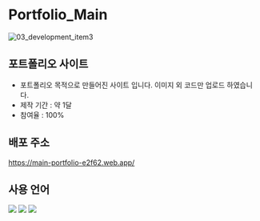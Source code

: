 # Portfolio_Main
![03_development_item3](https://github.com/JungHyun-Ahn/Past_Portfolio/assets/84699689/e6f1885d-e6ee-4f0a-a39b-32b8ba1d5e80)

## 포트폴리오 사이트
* 포트폴리오 목적으로 만들어진 사이트 입니다. 이미지 외 코드만 업로드 하였습니다.<br/>
* 제작 기간 : 약 1달<br/>
* 참여율 : 100%

## 배포 주소
https://main-portfolio-e2f62.web.app/

## 사용 언어
<img src="https://img.shields.io/badge/html5-E34F26?style=for-the-badge&logo=html5&logoColor=white"> <img src="https://img.shields.io/badge/css-1572B6?style=for-the-badge&logo=css3&logoColor=white"> <img src="https://img.shields.io/badge/javascript-F7DF1E?style=for-the-badge&logo=javascript&logoColor=black">

  
